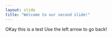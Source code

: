 ```yaml
---
layout: slide
title: "Welcome to our second slide!"
---
```

OKay this is a test
Use the left arrow to go back!

